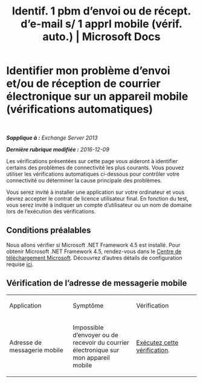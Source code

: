 ﻿---
title: 'Identif. 1 pbm d’envoi ou de récept. d’e-mail s/ 1 apprl mobile (vérif. auto.) | Microsoft Docs'
TOCTitle: Identifier mon problème d’envoi et/ou de réception de courrier électronique sur un appareil mobile (vérifications automatiques)
ms:assetid: 7400a7c8-1e45-4e73-a642-b7d79d997462
ms:mtpsurl: https://technet.microsoft.com/fr-fr/library/Dn793610(v=EXCHG.150)
ms:contentKeyID: 62629990
ms.date: 04/24/2018
mtps_version: v=EXCHG.150
ms.translationtype: HT
---

# Identifier mon problème d’envoi et/ou de réception de courrier électronique sur un appareil mobile (vérifications automatiques)

 

_**Sapplique à :** Exchange Server 2013_

_**Dernière rubrique modifiée :** 2016-12-09_

Les vérifications présentées sur cette page vous aideront à identifier certains des problèmes de connectivité les plus courants. Vous pouvez utiliser les vérifications automatiques ci-dessous pour contrôler votre connectivité ou déterminer la cause principale des problèmes.

Vous serez invité à installer une application sur votre ordinateur et vous devrez accepter le contrat de licence utilisateur final. En fonction du test, vous serez invité à indiquer un compte d’utilisateur ou un nom de domaine lors de l’exécution des vérifications.

## Conditions préalables

Nous allons vérifier si Microsoft .NET Framework 4.5 est installé. Pour obtenir Microsoft .NET Framework 4.5, rendez-vous dans le [Centre de téléchargement Microsoft](https://www.microsoft.com/fr-fr/download/details.aspx?id=30653). Découvrez d’autres détails de configuration requise [ici](https://technet.microsoft.com/library/jj851141\(v=exchg.80\).aspx).

## Vérification de l’adresse de messagerie mobile


<table>
<colgroup>
<col style="width: 33%" />
<col style="width: 33%" />
<col style="width: 33%" />
</colgroup>
<tbody>
<tr class="odd">
<td><p>Application</p></td>
<td><p>Symptôme</p></td>
<td><p>Vérification</p></td>
</tr>
<tr class="even">
<td><p>Adresse de messagerie mobile</p></td>
<td><p>Impossible d’envoyer ou de recevoir du courrier électronique sur mon appareil mobile</p></td>
<td><p><a href="https://go.microsoft.com/fwlink/?linkid=313774">Exécutez cette vérification</a>.</p></td>
</tr>
</tbody>
</table>

